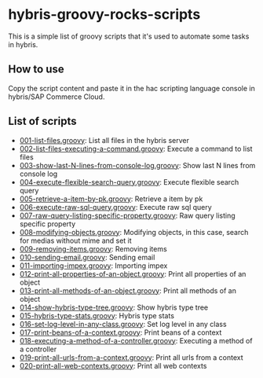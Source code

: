 # hybris-groovy-rocks-scripts
This is a simple list of groovy scripts that it's used to automate some tasks in hybris.

## How to use
Copy the script content and paste it in the hac scripting language console in hybris/SAP Commerce Cloud.

## List of scripts

- [001-list-files.groovy](/scripts/001-list-files.groovy): List all files in the hybris server
- [002-list-files-executing-a-command.groovy](/scripts/002-list-files-executing-a-command.groovy): Execute a command to list files
- [003-show-last-N-lines-from-console-log.groovy](/scripts/003-show-last-N-lines-from-console-log.groovy): Show last N lines from console log
- [004-execute-flexible-search-query.groovy](/scripts/004-execute-flexible-search-query.groovy): Execute flexible search query
- [005-retrieve-a-item-by-pk.groovy](/scripts/005-retrieve-a-item-by-pk.groovy): Retrieve a item by pk
- [006-execute-raw-sql-query.groovy](/scripts/006-execute-raw-sql-query.groovy): Execute raw sql query
- [007-raw-query-listing-specific-property.groovy](/scripts/007-raw-query-listing-specific-property.groovy): Raw query listing specific property
- [008-modifying-objects.groovy](/scripts/008-modifying-objects.groovy): Modifying objects, in this case, search for medias without mime and set it
- [009-removing-items.groovy](/scripts/009-removing-items.groovy): Removing items
- [010-sending-email.groovy](/scripts/010-sending-email.groovy): Sending email
- [011-importing-impex.groovy](/scripts/011-importing-impex.groovy): Importing impex
- [012-print-all-properties-of-an-object.groovy](/scripts/012-print-all-properties-of-an-object.groovy): Print all properties of an object
- [013-print-all-methods-of-an-object.groovy](/scripts/013-print-all-methods-of-an-object.groovy): Print all methods of an object
- [014-show-hybris-type-tree.groovy](/scripts/014-show-hybris-type-tree.groovy): Show hybris type tree
- [015-hybris-type-stats.groovy](/scripts/015-hybris-type-stats.groovy): Hybris type stats
- [016-set-log-level-in-any-class.groovy](/scripts/016-set-log-level-in-any-class.groovy): Set log level in any class
- [017-print-beans-of-a-context.groovy](/scripts/017-print-beans-of-a-context.groovy): Print beans of a context
- [018-executing-a-method-of-a-controller.groovy](/scripts/018-executing-a-method-of-a-controller.groovy): Executing a method of a controller
- [019-print-all-urls-from-a-context.groovy](/scripts/019-print-all-urls-from-a-context.groovy): Print all urls from a context
- [020-print-all-web-contexts.groovy](/scripts/020-print-all-web-contexts.groovy): Print all web contexts